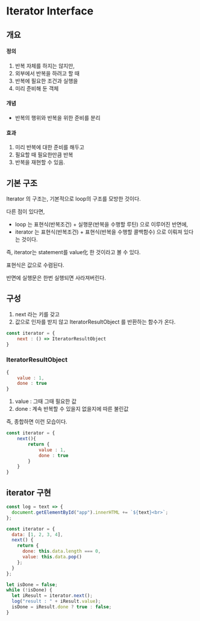 #  Iterator Interface

## 개요

#### 정의

1. 반복 자체를 하지는 않지만,
2. 외부에서 반복을 하려고 할 때
3. 반복에 필요한 조건과 실행을
4. 미리 준비해 둔 객체



#### 개념

- 반복의 행위와 반복을 위한 준비를 분리



#### 효과

1. 미리 반복에 대한 준비를 해두고
2. 필요할 때 필요한만큼 반복
3. 반복을 재현할 수 있음. 



## 기본 구조

Iterator 의 구조는, 기본적으로 loop의 구조를 모방한 것이다. 

다른 점이 있다면, 

- loop 는 표현식(반복조건) + 실행문(반복을 수행할 루틴) 으로 이루어진 반면에, 
- iterator 는 표현식(반복조건) + 표현식(반복을 수행할 콜백함수) 으로 이뤄져 있다는 것이다. 

즉, iterator는 statement를 value化 한 것이라고 볼 수 있다. 

표현식은 값으로 수렴된다.

반면에 실행문은 한번 실행되면 사라져버린다. 



## 구성

1. next 라는 키를 갖고
2. 값으로 인자를 받지 않고 IteratorResultObject 를 반환하는 함수가 온다. 

```javascript
const iterator = {
    next : () => IteratorResultObject
}
```



### IteratorResultObject

```javascript
{
    value : 1,
    done : true
}
```

1. value : 그때 그때 필요한 값 
2. done : 계속 반복할 수 있을지 없을지에 따른 불린값 



즉, 종합하면 이런 모습이다. 

```javascript
const iterator = {
    next(){
        return {
            value : 1,
            done : true
        }
    }
}
```



## iterator 구현

```javascript
const log = text => {
  document.getElementById("app").innerHTML += `${text}<br>`;
};

const iterator = {
  data: [1, 2, 3, 4],
  next() {
    return {
      done: this.data.length === 0,
      value: this.data.pop()
    };
  }
};

let isDone = false;
while (!isDone) {
  let iResult = iterator.next();
  log("result : " + iResult.value);
  isDone = iResult.done ? true : false;
}
```



## 




